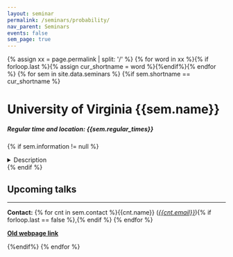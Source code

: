 ```yaml
---
layout: seminar
permalink: /seminars/probability/
nav_parent: Seminars
events: false
sem_page: true
---
```



{% assign xx = page.permalink | split: '/' %}
{% for word in xx %}{% if forloop.last %}{% assign cur_shortname = word %}{%endif%}{% endfor %}
{% for sem in site.data.seminars %}
{%if sem.shortname == cur_shortname %}

# University of Virginia {{sem.name}}

##### Regular time and location: {{sem.regular_times}}

{% if sem.information != null %}<details class="mb-3"><summary>Description</summary>
  {{ sem.information }}
</details>
{% endif %}

## Upcoming talks



---

**Contact:** {% for cnt in sem.contact %}{{cnt.name}} ([*{{cnt.email}}*](mailto:{{cnt.email}})){% if forloop.last == false %},{% endif %} {% endfor %}

**[Old webpage link]({{sem.webpage}})**

{%endif%}
{% endfor %}
